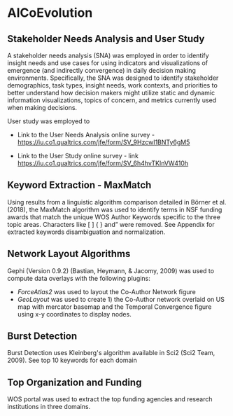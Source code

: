 # AICoEvolution

## Stakeholder Needs Analysis and User Study

A stakeholder needs analysis (SNA) was employed in order to identify insight needs and use cases for using indicators and visualizations of emergence (and indirectly convergence) in daily decision making environments. Specifically, the SNA was designed to identify stakeholder demographics, task types, insight needs, work contexts, and priorities to better understand how decision makers might utilize static and dynamic information visualizations, topics of concern, and metrics currently used when making decisions.

User study was employed to 

- Link to the User Needs Analysis online survey - https://iu.co1.qualtrics.com/jfe/form/SV_9HzcwI1BNTy6gM5

- Link to the User Study online survey - link https://iu.co1.qualtrics.com/jfe/form/SV_6h4hvTKlnVW410h



## Keyword Extraction - MaxMatch

Using results from a linguistic algorithm comparison detailed in Börner et al. (2018), the MaxMatch algorithm was used to identify terms in NSF funding awards that match the unique WOS Author Keywords specific to the three topic areas. Characters like [ ] { } and” were removed. See Appendix for extracted keywords disambiguation and normalization.

## Network Layout Algorithms

Gephi (Version 0.9.2) (Bastian, Heymann, & Jacomy, 2009) was used to compute data overlays with the following plugins:

-	*ForceAtlas2* was used to layout the Co-Author Network figure
-	*GeoLayout* was used to create 1) the Co-Author network overlaid on US map with mercator basemap and the Temporal Convergence figure using x-y coordinates to display nodes. 

## Burst Detection

Burst Detection uses Kleinberg's algorithm available in Sci2 (Sci2 Team, 2009). See top 10 keywords for each domain

## Top Organization and Funding

WOS portal was used to extract the top funding agencies and research institutions in three domains. 
